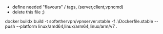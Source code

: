 
* define needed "flavours" / tags, (server,client,vpncmd)
* delete this file ;) 


docker buildx build -t softethervpn/vpnserver:stable -f .\Dockerfile.stable --push --platform linux/amd64,linux/arm64,linux/arm/v7 .